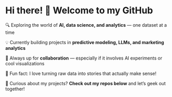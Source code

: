 # Hi there! 👋 Welcome to my GitHub

🔍 Exploring the world of **AI, data science, and analytics** — one dataset at a time  

💡 Currently building projects in **predictive modeling, LLMs, and marketing analytics**  

🤝 Always up for **collaboration** — especially if it involves AI experiments or cool visualizations  

🎯 Fun fact: I love turning raw data into stories that actually make sense!  

💬 Curious about my projects? **Check out my repos below** and let’s geek out together!

